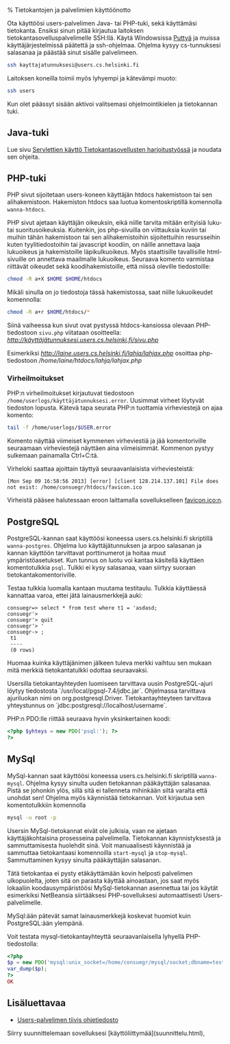 % Tietokantojen ja palvelimien käyttöönotto
<!-- order: 1 -->
<!-- addHeaderNavigation -->

Ota käyttöösi users-palvelimen Java- tai PHP-tuki, sekä käyttämäsi tietokanta.
Ensiksi sinun pitää kirjautua laitoksen tietokantasovelluspalvelimelle 
SSH:llä. Käytä Windowsissa [Puttyä](http://www.chiark.greenend.org.uk/~sgtatham/putty/download.html) ja muissa käyttäjärjestelmissä päätettä ja ssh-ohjelmaa.
Ohjelma kysyy cs-tunnuksesi salasanaa ja päästää sinut sisälle palvelimeen.

~~~~bash
ssh kayttajatunnuksesi@users.cs.helsinki.fi
~~~~

Laitoksen koneilla toimii myös lyhyempi ja kätevämpi muoto:

~~~~bash
ssh users
~~~~

Kun olet päässyt sisään aktivoi valitsemasi ohjelmointikielen ja tietokannan tuki.

## Java-tuki

Lue sivu [Servlettien käyttö Tietokantasovellusten harjoitustyössä](http://www.cs.helsinki.fi/u/laine/tikas/material/servlet_ohje.html)
ja noudata sen ohjeita.

## PHP-tuki

PHP sivut sijoitetaan users-koneen käyttäjän htdocs hakemistoon tai sen alihakemistoon. 
Hakemiston htdocs saa luotua komentoskriptillä komennolla `wanna-htdocs`.

PHP sivut ajetaan käyttäjän oikeuksin, eikä niille tarvita mitään erityisiä
luku- tai suoritusoikeuksia. Kuitenkin, jos php-sivuilla on viittauksia kuviin
tai muihin tähän hakemistoon tai sen alihakemistoihin sijoitettuihin
resursseihin kuten tyylitiedostoihin tai javascript koodiin, on näille
annettava laaja lukuoikeus ja hakemistoille läpikulkuoikeus. Myös staattisille
tavallisille html-sivuille on annettava maailmalle lukuoikeus. Seuraava komento
varmistaa riittävät oikeudet sekä koodihakemistoille, että niissä oleville
tiedostoille:

~~~~bash
chmod -R a+X $HOME $HOME/htdocs
~~~~

Mikäli sinulla on jo tiedostoja tässä hakemistossa, saat niille lukuoikeudet komennolla:

~~~~bash
chmod -R a+r $HOME/htdocs/*
~~~~

Siinä vaiheessa kun sivut ovat pystyssä htdocs-kansiossa olevaan PHP-tiedostoon `sivu.php` viitataan osoitteella:
_http://käyttäjätunnuksesi.users.cs.helsinki.fi/sivu.php_

Esimerkiksi _http://laine.users.cs.helsinki.fi/lahja/lahjax.php_ osoittaa php-tiedostoon _/home/laine/htdocs/lahja/lahjax.php_

### Virheilmoitukset
PHP:n virheilmoitukset kirjautuvat tiedostoon 
`/home/userlogs/käyttäjätunnuksesi.error`.
Uusimmat virheet löytyvät tiedoston lopusta. Kätevä tapa seurata PHP:n tuottamia virheviestejä on ajaa komento:

~~~~bash
tail -f /home/userlogs/$USER.error
~~~~

Komento näyttää viimeiset kymmenen virheviestiä ja jää komentoriville
seuraamaan virheviestejä näyttäen aina viimeisimmät. Kommenon pystyy sulkemaan
painamalla Ctrl+C:tä.

Virheloki saattaa ajoittain täyttyä seuraavanlaisista virheviesteistä:

~~~
[Mon Sep 09 16:58:56 2013] [error] [client 128.214.137.101] File does not exist: /home/consuegr/htdocs/favicon.ico
~~~

Virheistä pääsee halutessaan eroon laittamalla sovellukselleen [favicon.ico:n](http://fi.wikipedia.org/wiki/Favicon).

## PostgreSQL

PostgreSQL-kannan saat käyttöösi koneessa users.cs.helsinki.fi
skriptillä `wanna-postgres`. 
Ohjelma luo käyttäjätunnuksen ja arpoo salasanan ja kannan käyttöön tarvittavat porttinumerot ja hoitaa muut ympäristöasetukset.
Kun tunnus on luotu voi kantaa käsitellä käyttäen komentotulkkia `psql`. 
Tulkki ei kysy salasanaa, vaan siirtyy suoraan tietokantakomentoriville.

Testaa tulkkia luomalla kantaan muutama testitaulu.
Tulkkia käyttäessä kannattaa varoa, ettei jätä lainausmerkkejä auki:

~~~~
consuegr=> select * from test where t1 = 'asdasd;
consuegr'> 
consuegr'> quit
consuegr'> '
consuegr-> ;
 t1 
 ----
 (0 rows)

~~~~

Huomaa kuinka käyttäjänimen jälkeen tuleva merkki vaihtuu sen mukaan mitä merkkiä tietokantatulkki odottaa seuraavaksi.

<info>
Usersilla tietokantayhteyden luomiseen tarvittava uusin PostgreSQL-ajuri löytyy tiedostosta `/usr/local/pgsql-7.4/jdbc.jar`.
Ohjelmassa tarvittava ajuriluokan nimi on org.postgresql.Driver. 
Tietokantayhteyteen tarvittava yhteystunnus on `jdbc:postgresql://localhost/username`. 

PHP:n PDO:lle riittää seuraava hyvin yksinkertainen koodi:

~~~php
<?php $yhteys = new PDO('psql:'); ?>
?>
~~~

</info>

## MySql

MySql-kannan saat käyttöösi koneessa users.cs.helsinki.fi
skriptillä `wanna-mysql`. 
Ohjelma kysyy sinulta uuden tietokannan pääkäyttäjän salasanaa.
Pistä se johonkin ylös, sillä sitä ei tallenneta mihinkään siltä varalta että unohdat sen!
Ohjelma myös käynnistää tietokannan. Voit kirjautua sen komentotulkkiin komennolla

~~~bash
mysql -u root -p
~~~

Usersin MySql-tietokannat eivät ole julkisia, vaan ne ajetaan käyttäjäkohtaisina prosesseina palvelimella.
Tietokannan käynnistyksestä ja sammuttamisesta huolehdit sinä.
Voit manuaalisesti käynnistää ja sammuttaa tietokantaasi komennoilla `start-mysql` ja `stop-mysql`.
Sammuttaminen kysyy sinulta pääkäyttäjän salasanan.

Tätä tietokantaa ei pysty etäkäyttämään kovin helposti palvelimen ulkopuolelta, joten sitä on parasta käyttää ainoastaan,
jos saat myös lokaaliin koodausympäristöösi MySql-tietokannan asennettua tai 
jos käytät esimerkiksi NetBeansia siirtääksesi PHP-sovelluksesi automaattisesti Users-palvelimelle.

MySql:ään pätevät samat lainausmerkkejä koskevat huomiot kuin PostgreSQL:ään ylempänä.

<info>
Voit testata mysql-tietokantayhteyttä seuraavanlaisella lyhyellä PHP-tiedostolla:

~~~php
<?php
$p = new PDO('mysql:unix_socket=/home/consuegr/mysql/socket;dbname=test','root', 'salasana');
var_dump($p);
?>
OK
~~~

</info>

## Lisäluettavaa

* [Users-palvelimen tiivis ohjetiedosto](http://users.cs.helsinki.fi/README.users.cs.helsinki.fi.txt)

<next>
Siirry suunnittelemaan sovelluksesi [käyttöliittymää](suunnittelu.html), 
</next>
